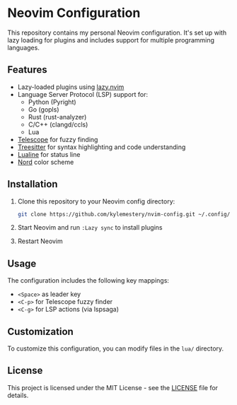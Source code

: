 # Neovim Configuration

This repository contains my personal Neovim configuration. It's set up with lazy loading for plugins and includes support for multiple programming languages.

## Features

- Lazy-loaded plugins using [lazy.nvim](https://github.com/folke/lazy.nvim)
- Language Server Protocol (LSP) support for:
  - Python (Pyright)
  - Go (gopls)
  - Rust (rust-analyzer)
  - C/C++ (clangd/ccls)
  - Lua
- [Telescope](https://github.com/nvim-telescope/telescope.nvim) for fuzzy finding
- [Treesitter](https://github.com/nvim-treesitter/nvim-treesitter) for syntax highlighting and code understanding
- [Lualine](https://github.com/nvim-lualine/lualine.nvim) for status line
- [Nord](https://github.com/arcticicestudio/nord-vim) color scheme

## Installation

1. Clone this repository to your Neovim config directory:
   ```bash
   git clone https://github.com/kylemestery/nvim-config.git ~/.config/nvim
   ```

2. Start Neovim and run `:Lazy sync` to install plugins

3. Restart Neovim

## Usage

The configuration includes the following key mappings:

- `<Space>` as leader key
- `<C-p>` for Telescope fuzzy finder
- `<C-g>` for LSP actions (via lspsaga)

## Customization

To customize this configuration, you can modify files in the `lua/` directory.

## License

This project is licensed under the MIT License - see the [LICENSE](LICENSE) file for details.